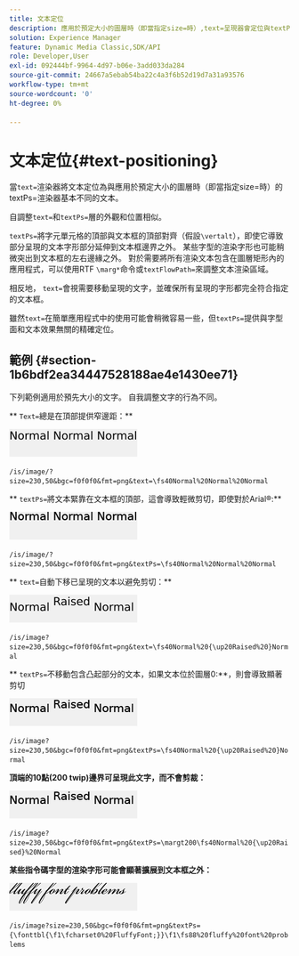 ```yaml
---
title: 文本定位
description: 應用於預定大小的圖層時（即當指定size=時）,text=呈現器會定位與textPs=呈現器基本不同的文本。
solution: Experience Manager
feature: Dynamic Media Classic,SDK/API
role: Developer,User
exl-id: 092444bf-9964-4d97-b06e-3add033da284
source-git-commit: 24667a5ebab54ba22c4a3f6b52d19d7a31a93576
workflow-type: tm+mt
source-wordcount: '0'
ht-degree: 0%

---
```


# 文本定位{#text-positioning}

當`text=`渲染器將文本定位為與應用於預定大小的圖層時（即當指定size=時）的textPs=渲染器基本不同的文本。

自調整`text=`和`textPs=`層的外觀和位置相似。

`textPs=`將字元單元格的頂部與文本框的頂部對齊（假設`\vertalt`），即使它導致部分呈現的文本字形部分延伸到文本框邊界之外。 某些字型的渲染字形也可能稍微突出到文本框的左右邊緣之外。 對於需要將所有渲染文本包含在圖層矩形內的應用程式，可以使用RTF `\marg*`命令或`textFlowPath=`來調整文本渲染區域。

相反地， `text=`會視需要移動呈現的文字，並確保所有呈現的字形都完全符合指定的文本框。

雖然`text=`在簡單應用程式中的使用可能會稍微容易一些，但`textPs=`提供與字型面和文本效果無關的精確定位。

## 範例 {#section-1b6bdf2ea34447528188ae4e1430ee71}

下列範例適用於預先大小的文字。 自我調整文字的行為不同。

** `Text=`總是在頂部提供窄邊距：**

![文本定位示例一個影像](assets/tp01.png)

`/is/image/?size=230,50&bgc=f0f0f0&fmt=png&text=\fs40Normal%20Normal%20Normal`

** `textPs=`將文本緊靠在文本框的頂部，這會導致輕微剪切，即使對於Arial®:**

![文本定位示例兩張影像](assets/tp02.png)

`/is/image/?size=230,50&bgc=f0f0f0&fmt=png&textPs=\fs40Normal%20Normal%20Normal`

** `text=`自動下移已呈現的文本以避免剪切：**

![文本定位示例三張影像](assets/tp03.png)

`/is/image?size=230,50&bgc=f0f0f0&fmt=png&text=\fs40Normal%20{\up20Raised%20}Normal`

** `textPs=`不移動包含凸起部分的文本，如果文本位於圖層0:**，則會導致顯著剪切

![文本定位示例四張影像](assets/tp04.png)

`/is/image?size=230,50&bgc=f0f0f0&fmt=png&textPs=\fs40Normal%20{\up20Raised%20}Normal`

**頂端的10點(200 twip)邊界可呈現此文字，而不會剪裁：**

![文本定位示例五張影像](assets/tp05.png)

`/is/image?size=230,50&bgc=f0f0f0&fmt=png&textPs=\margt200\fs40Normal%20{\up20Raised}%20Normal`

**某些指令碼字型的渲染字形可能會顯著擴展到文本框之外：**

![文本定位示例六張影像](assets/tp06.png)

`/is/image?size=230,50&bgc=f0f0f0&fmt=png&textPs={\fonttbl{\f1\fcharset0%20FluffyFont;}}\f1\fs88%20fluffy%20font%20problems`
